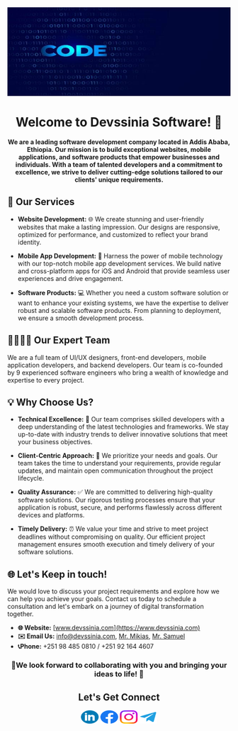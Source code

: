 <div align="center">
  <img src="src/bg.jpeg" alt="Devssinia Software" width="100%" height="200">
  <h1>Welcome to Devssinia Software! 🌟</h1>
</div>

<p align="center">
  <strong>We are a leading software development company located in Addis Ababa, Ethiopia. Our mission is to build exceptional websites, mobile applications, and software products that empower businesses and individuals. With a team of talented developers and a commitment to excellence, we strive to deliver cutting-edge solutions tailored to our clients' unique requirements.</strong>
</p>

## 💼 Our Services

- **Website Development:** 🌐 We create stunning and user-friendly websites that make a lasting impression. Our designs are responsive, optimized for performance, and customized to reflect your brand identity.

- **Mobile App Development:** 📱 Harness the power of mobile technology with our top-notch mobile app development services. We build native and cross-platform apps for iOS and Android that provide seamless user experiences and drive engagement.

- **Software Products:** 💻 Whether you need a custom software solution or want to enhance your existing systems, we have the expertise to deliver robust and scalable software products. From planning to deployment, we ensure a smooth development process.

## 👨‍💻👩‍💻 Our Expert Team

We are a full team of UI/UX designers, front-end developers, mobile application developers, and backend developers. Our team is co-founded by 9 experienced software engineers who bring a wealth of knowledge and expertise to every project.

## 💡 Why Choose Us?

- **Technical Excellence:** 🔬 Our team comprises skilled developers with a deep understanding of the latest technologies and frameworks. We stay up-to-date with industry trends to deliver innovative solutions that meet your business objectives.

- **Client-Centric Approach:** 👥 We prioritize your needs and goals. Our team takes the time to understand your requirements, provide regular updates, and maintain open communication throughout the project lifecycle.

- **Quality Assurance:** ✅ We are committed to delivering high-quality software solutions. Our rigorous testing processes ensure that your application is robust, secure, and performs flawlessly across different devices and platforms.

- **Timely Delivery:** ⏰ We value your time and strive to meet project deadlines without compromising on quality. Our efficient project management ensures smooth execution and timely delivery of your software solutions.

## 🌐 Let's Keep in touch!

We would love to discuss your project requirements and explore how we can help you achieve your goals. Contact us today to schedule a consultation and let's embark on a journey of digital transformation together.

- **🌐 Website:** [www.devssinia.com](https://www.devssinia.com)
- **✉️ Email Us:** [info@devssinia.com](mailto:info@devssinia.com?subject=Hello%20from%20your%20website!), [Mr. Mikias](mailto:mikikebe84@gmail.com?subject=Hello%20from%20your%20website!), [Mr. Samuel](mailto:lijsamuael@gmail.com?subject=Hello%20from%20your%20website!)
- **📞Phone:** +251 98 485 0810 / +251 92 164 4607
<h3 align ="center"> 🚀We look forward to collaborating with you and bringing your ideas to life! 🎉
</h3>

<h2 align="center">Let's Get Connect</h2>
<p align="center">
<a href="https://www.linkedin.com/company/devssinia" target="_blank"><img align="center" src="src/linkedin.svg" alt="https://www.linkedin.com/company/devssinia" height="30" width="40" /></a>
<a href="https://facebook.com/devssinia" target="_blank"><img align="center" src="src/facebook.svg" alt="https://facebook.com/devssinia" height="30" width="40" /></a>
<a href="https://instagram.com/devssinia?utm_source=qr&igshid=ngexmmi2ytkyzg%3d%3d" target="_blank"><img align="center" src="src/instagram.svg" alt="https://instagram.com/devssinia?utm_source=qr&igshid=ngexmmi2ytkyzg%3d%3d" height="30" width="40" /></a>
<a href="https://t.me/devssinia" target="_blank"><img align="center" src="src/telegram.svg" alt="https://t.me/devssinia" height="30" width="40" /></a>
</p>

